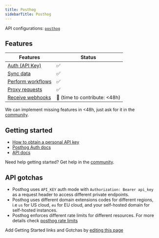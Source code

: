 ```yaml
---
title: Posthog
sidebarTitle: Posthog
---
```


API configurations: [`posthog`](https://terapi.dev/providers.yaml)

## Features

| Features | Status |
| - | - |
| [Auth (API Key)](/integrate/guides/authorize-an-api) | ✅ |
| [Sync data](/integrate/guides/sync-data-from-an-api) | ✅ |
| [Perform workflows](/integrate/guides/perform-workflows-with-an-api) | ✅ |
| [Proxy requests](/integrate/guides/proxy-requests-to-an-api) | ✅ |
| [Receive webhooks](/integrate/guides/receive-webhooks-from-an-api) | 🚫 (time to contribute: &lt;48h) |

<Tip>We can implement missing features in &lt;48h, just ask for it in the [community](https://terapi.dev/slack).</Tip>

## Getting started

-   [How to obtain a personal API key](https://posthog.com/docs/api#how-to-obtain-a-personal-api-key)
-   [Posthog Auth docs](https://posthog.com/docs/api#how-to-authenticate-using-the-personal-api-key)
-   [API docs](https://posthog.com/docs/api)

<Tip>Need help getting started? Get help in the [community](https://terapi.dev/slack).</Tip>

## API gotchas

- Posthog uses `API_KEY` auth mode with `Authorization: Bearer api_key` as a request header to access different private endpoints.
- Posthog uses different domain extensions codes for different regions, i.e `us` for US cloud, `eu` for EU cloud, and your self-hosted domain for self-hosted instances.
- Posthog enforces different rate limits for different resources. For more details check [posthog rate limits](https://posthog.com/docs/api#rate-limiting)

<Note>Add Getting Started links and Gotchas by [editing this page](https://github.com/terapihq/terapi/tree/master/docs-v2/integrations/all/posthog.mdx)</Note>